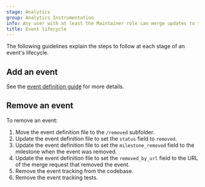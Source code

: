 ```yaml
---
stage: Analytics
group: Analytics Instrumentation
info: Any user with at least the Maintainer role can merge updates to this content. For details, see https://docs.gitlab.com/ee/development/development_processes.html#development-guidelines-review.
title: Event lifecycle
---
```


The following guidelines explain the steps to follow at each stage of an event's lifecycle.

## Add an event

See the [event definition guide](event_definition_guide.md) for more details.

## Remove an event

To remove an event:

1. Move the event definition file to the `/removed` subfolder.
1. Update the event definition file to set the `status` field to `removed`.
1. Update the event definition file to set the `milestone_removed` field to the milestone when the event was removed.
1. Update the event definition file to set the `removed_by_url` field to the URL of the merge request that removed the event.
1. Remove the event tracking from the codebase.
1. Remove the event tracking tests.
